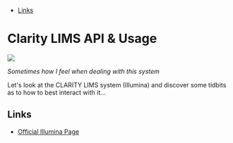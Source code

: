 <!-- vscode-markdown-toc -->
* [Links](#Links)

<!-- vscode-markdown-toc-config
	numbering=false
	autoSave=true
	/vscode-markdown-toc-config -->
<!-- /vscode-markdown-toc -->

# Clarity LIMS API & Usage

<img src="https://lh3.googleusercontent.com/proxy/kQbJB2dEpZxWWQVzDSuYnT1uHagrtS5_6NBMycYgZjGOI95MelRumrPhPC1Mr7CKkaM8DAgrmzD2nzMRO-aQ5BiSvdEjSqY"/>

*Sometimes how I feel when dealing with this system*

Let's look at the CLARITY LIMS system (Illumina) and discover some tidbits as to how to best interact with it...

## <a name='Links'></a>Links
- [Official Illumina Page](https://www.illumina.com/products/by-type/informatics-products/basespace-clarity-lims.html)
